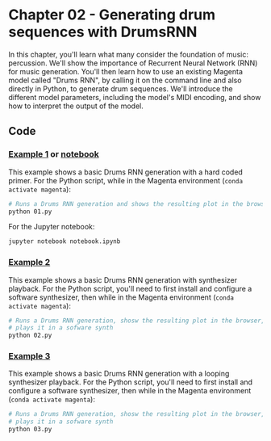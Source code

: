 # Chapter 02 - Generating drum sequences with DrumsRNN

In this chapter, you'll learn what many consider the foundation of music:
percussion. We'll show the importance of Recurrent Neural Network (RNN) for
music generation. You'll then learn how to use an existing Magenta model called
"Drums RNN", by calling it on the command line and also directly in Python,
to generate drum sequences. We'll introduce the different model parameters,
including the model's MIDI encoding, and show how to interpret the output of
the model.

## Code

### [Example 1](01.py) or [notebook](notebook.ipynb)

This example shows a basic Drums RNN generation with a hard coded primer. For
the Python script, while in the Magenta environment (`conda activate magenta`):

```bash
# Runs a Drums RNN generation and shows the resulting plot in the browser
python 01.py
```

For the Jupyter notebook:

```bash
jupyter notebook notebook.ipynb
```

### [Example 2](02.py)

This example shows a basic Drums RNN generation with synthesizer playback. For
the Python script, you'll need to first install and configure a software
synthesizer, then while in the Magenta environment (`conda activate magenta`):

```bash
# Runs a Drums RNN generation, shosw the resulting plot in the browser, and
# plays it in a sofware synth
python 02.py
```

### [Example 3](03.py)

This example shows a basic Drums RNN generation with a looping synthesizer
playback. For the Python script, you'll need to first install and configure a
software synthesizer, then while in the Magenta environment
(`conda activate magenta`):

```bash
# Runs a Drums RNN generation, shosw the resulting plot in the browser, and
# plays it in a sofware synth
python 03.py
```
